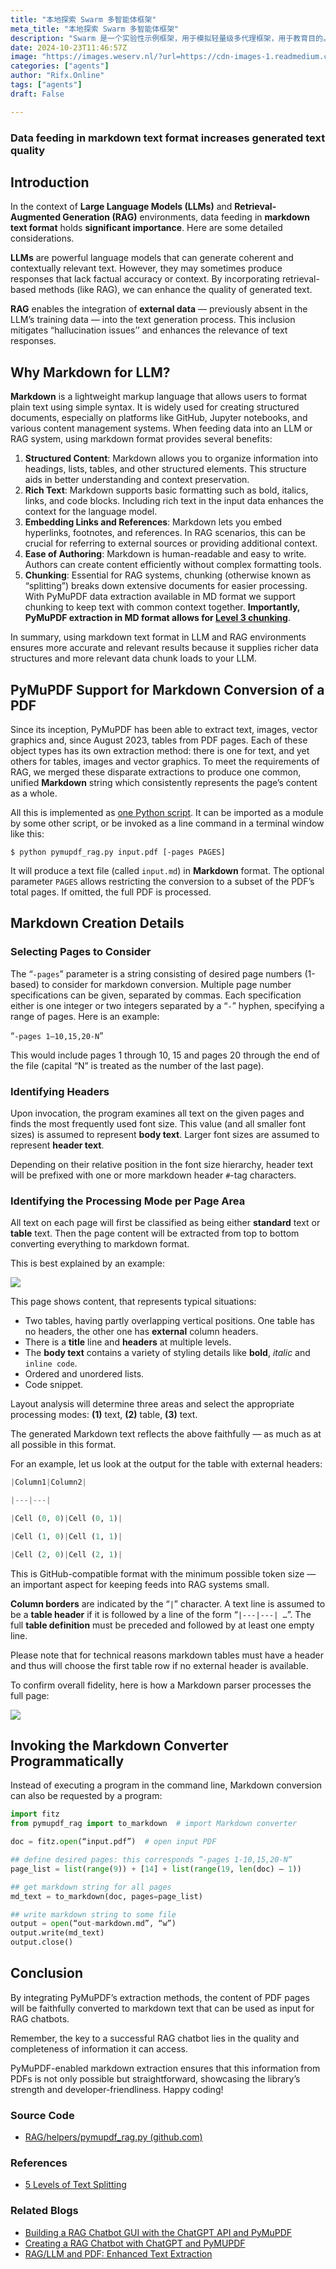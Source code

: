 ```yaml
---
title: "本地探索 Swarm 多智能体框架"
meta_title: "本地探索 Swarm 多智能体框架"
description: "Swarm 是一个实验性示例框架，用于模拟轻量级多代理框架，用于教育目的。通常它与 Open… 配合使用"
date: 2024-10-23T11:46:57Z
image: "https://images.weserv.nl/?url=https://cdn-images-1.readmedium.com/v2/resize:fit:800/1*swPjVuudAhsoRiiw3Ee32w.png"
categories: ["agents"]
author: "Rifx.Online"
tags: ["agents"]
draft: False

---
```






### Data feeding in markdown text format increases generated text quality




## Introduction

In the context of **Large Language Models (LLMs)** and **Retrieval-Augmented Generation (RAG)** environments, data feeding in **markdown text format** holds **significant importance**. Here are some detailed considerations.

**LLMs** are powerful language models that can generate coherent and contextually relevant text. However, they may sometimes produce responses that lack factual accuracy or context. By incorporating retrieval-based methods (like RAG), we can enhance the quality of generated text.

**RAG** enables the integration of **external data** — previously absent in the LLM’s training data — into the text generation process. This inclusion mitigates “hallucination issues’’ and enhances the relevance of text responses.


## Why Markdown for LLM?

**Markdown** is a lightweight markup language that allows users to format plain text using simple syntax. It is widely used for creating structured documents, especially on platforms like GitHub, Jupyter notebooks, and various content management systems. When feeding data into an LLM or RAG system, using markdown format provides several benefits:

1. **Structured Content**: Markdown allows you to organize information into headings, lists, tables, and other structured elements. This structure aids in better understanding and context preservation.
2. **Rich Text**: Markdown supports basic formatting such as bold, italics, links, and code blocks. Including rich text in the input data enhances the context for the language model.
3. **Embedding Links and References**: Markdown lets you embed hyperlinks, footnotes, and references. In RAG scenarios, this can be crucial for referring to external sources or providing additional context.
4. **Ease of Authoring**: Markdown is human-readable and easy to write. Authors can create content efficiently without complex formatting tools.
5. **Chunking**: Essential for RAG systems, chunking (otherwise known as “splitting”) breaks down extensive documents for easier processing. With PyMuPDF data extraction available in MD format we support chunking to keep text with common context together. **Importantly, PyMuPDF extraction in MD format allows for [Level 3 chunking](https://readmedium.com/five-levels-of-chunking-strategies-in-rag-notes-from-gregs-video-7b735895694d#b123)**.

In summary, using markdown text format in LLM and RAG environments ensures more accurate and relevant results because it supplies richer data structures and more relevant data chunk loads to your LLM.


## PyMuPDF Support for Markdown Conversion of a PDF

Since its inception, PyMuPDF has been able to extract text, images, vector graphics and, since August 2023, tables from PDF pages. Each of these object types has its own extraction method: there is one for text, and yet others for tables, images and vector graphics. To meet the requirements of RAG, we merged these disparate extractions to produce one common, unified **Markdown** string which consistently represents the page’s content as a whole.

All this is implemented as [one Python script](https://github.com/pymupdf/RAG/blob/main/helpers/pymupdf_rag.py). It can be imported as a module by some other script, or be invoked as a line command in a terminal window like this:

`$ python pymupdf_rag.py input.pdf [-pages PAGES]`

It will produce a text file (called `input.md`) in **Markdown** format. The optional parameter `PAGES` allows restricting the conversion to a subset of the PDF’s total pages. If omitted, the full PDF is processed.


## Markdown Creation Details


### Selecting Pages to Consider

The “`-pages`” parameter is a string consisting of desired page numbers (1-based) to consider for markdown conversion. Multiple page number specifications can be given, separated by commas. Each specification either is one integer or two integers separated by a “`-`” hyphen, specifying a range of pages. Here is an example:

“`-pages 1–10,15,20-N`”

This would include pages 1 through 10, 15 and pages 20 through the end of the file (capital “N” is treated as the number of the last page).


### Identifying Headers

Upon invocation, the program examines all text on the given pages and finds the most frequently used font size. This value (and all smaller font sizes) is assumed to represent **body text**. Larger font sizes are assumed to represent **header text**.

Depending on their relative position in the font size hierarchy, header text will be prefixed with one or more markdown header `#`-tag characters.


### Identifying the Processing Mode per Page Area

All text on each page will first be classified as being either **standard** text or **table** text. Then the page content will be extracted from top to bottom converting everything to markdown format.

This is best explained by an example:

![](https://images.weserv.nl/?url=https://cdn-images-1.readmedium.com/v2/resize:fit:800/0*u5fv2aAIvDaaAd6H.png)

This page shows content, that represents typical situations:

* Two tables, having partly overlapping vertical positions. One table has no headers, the other one has **external** column headers.
* There is a **title** line and **headers** at multiple levels.
* The **body text** contains a variety of styling details like **bold**, *italic* and `inline code`.
* Ordered and unordered lists.
* Code snippet.

Layout analysis will determine three areas and select the appropriate processing modes: **(1)** text, **(2)** table, **(3)** text.

The generated Markdown text reflects the above faithfully — as much as at all possible in this format.

For an example, let us look at the output for the table with external headers:


```python
|Column1|Column2|

|---|---|

|Cell (0, 0)|Cell (0, 1)|

|Cell (1, 0)|Cell (1, 1)|

|Cell (2, 0)|Cell (2, 1)|
```
This is GitHub-compatible format with the minimum possible token size — an important aspect for keeping feeds into RAG systems small.

**Column borders** are indicated by the “`|`” character. A text line is assumed to be a **table header** if it is followed by a line of the form “`|---|---| …`”. The full **table definition** must be preceded and followed by at least one empty line.

Please note that for technical reasons markdown tables must have a header and thus will choose the first table row if no external header is available.

To confirm overall fidelity, here is how a Markdown parser processes the full page:

![](https://images.weserv.nl/?url=https://cdn-images-1.readmedium.com/v2/resize:fit:800/0*Ge83uj7FiM4T6XFn)


## Invoking the Markdown Converter Programmatically

Instead of executing a program in the command line, Markdown conversion can also be requested by a program:


```python
import fitz
from pymupdf_rag import to_markdown  # import Markdown converter

doc = fitz.open(“input.pdf”)  # open input PDF

## define desired pages: this corresponds “-pages 1-10,15,20-N”
page_list = list(range(9)) + [14] + list(range(19, len(doc) – 1))

## get markdown string for all pages
md_text = to_markdown(doc, pages=page_list)

## write markdown string to some file
output = open(“out-markdown.md”, “w”)
output.write(md_text)
output.close()
```

## Conclusion

By integrating PyMuPDF’s extraction methods, the content of PDF pages will be faithfully converted to markdown text that can be used as input for RAG chatbots.

Remember, the key to a successful RAG chatbot lies in the quality and completeness of information it can access.

PyMuPDF-enabled markdown extraction ensures that this information from PDFs is not only possible but straightforward, showcasing the library’s strength and developer-friendliness. Happy coding!


### Source Code

* [RAG/helpers/pymupdf\_rag.py (github.com)](https://github.com/pymupdf/RAG/blob/main/helpers/pymupdf_rag.py)


### References

* [5 Levels of Text Splitting](https://github.com/FullStackRetrieval-com/RetrievalTutorials/blob/main/tutorials/LevelsOfTextSplitting/5_Levels_Of_Text_Splitting.ipynb)


### Related Blogs

* [Building a RAG Chatbot GUI with the ChatGPT API and PyMuPDF](https://readmedium.com/building-a-rag-chatbot-gui-with-the-chatgpt-api-and-pymupdf-9ea8c7fc4ab5)
* [Creating a RAG Chatbot with ChatGPT and PyMUPDF](https://readmedium.com/creating-a-rag-chatbot-with-chatgpt-and-pymupdf-f6c30907ae27)
* [RAG/LLM and PDF: Enhanced Text Extraction](https://readmedium.com/rag-llm-and-pdf-enhanced-text-extraction-5c5194c3885c)


